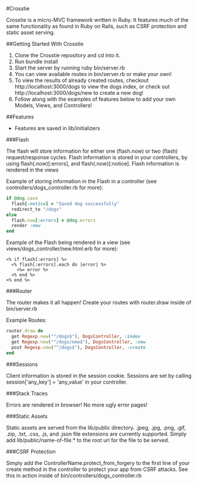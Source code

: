 #Crosstie

Crosstie is a micro-MVC framework written in Ruby. It features much of the same functionality
as found in Ruby on Rails, such as CSRF protection and static asset serving.

##Getting Started With Crosstie

1. Clone the Crosstie repository and cd into it.
2. Run bundle install
3. Start the server by running ruby bin/server.rb
4. You can view available routes in bin/server.rb or make your own!
5. To view the results of already created routes, checkout http://localhost:3000/dogs to view the dogs index, or check out http://localhost:3000/dogs/new to create a new dog!  
6. Follow along with the examples of features below to add your own Models, Views, and Controllers!

##Features

* Features are saved in lib/initializers

###Flash

The flash will store information for either one (flash.now) or two (flash) request/response cycles.
Flash information is stored in your controllers, by using flash(.now)[:errors], and flash(.now)[:notice].
Flash information is rendered in the views

Example of storing information in the Flash in a controller (see controllers/dogs_controller.rb for more):
```ruby
if @dog.save
  flash[:notice] = "Saved dog successfully"
  redirect_to "/dogs"
else
  flash.now[:errors] = @dog.errors
  render :new
end
```

Example of the Flash being rendered in a view (see views/dogs_controller/new.html.erb for more):
```
<% if flash[:errors] %>
  <% flash[:errors].each do |error| %>
    <%= error %>
  <% end %>
<% end %>
```

###Router

The router makes it all happen! Create your routes with router.draw inside of bin/server.rb

Example Routes:
```ruby
router.draw do
  get Regexp.new("^/dogs$"), DogsController, :index
  get Regexp.new("^/dogs/new$"), DogsController, :new
  post Regexp.new("^/dogs$"), DogsController, :create
end
```

###Sessions

Client information is stored in the session cookie. Sessions are set by calling
session['any_key'] = 'any_value' in your controller.

###Stack Traces

Errors are rendered in browser! No more ugly error pages!

###Static Assets

Static assets are served from the lib/public directory. .jpeg, .jpg, .png, .gif,
.zip, .txt, .css, .js, and .json file extensions are currently supported. Simply add
lib/public/name-of-file.* to the root url for the file to be served.

###CSRF Protection

Simply add the ControllerName.protect_from_forgery to the first line of your create method in the controller to protect your app from CSRF attacks. See this in action inside of bin/controllers/dogs_controller.rb
